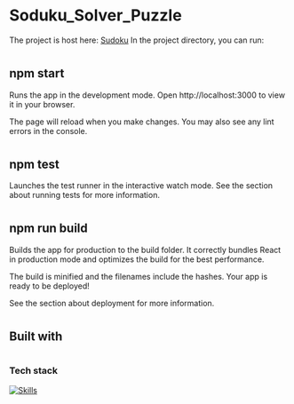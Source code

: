 # Soduku_Solver_Puzzle
The project is host here: [Sudoku](https://main--spontaneous-duckanoo-b4b347.netlify.app/)
In the project directory, you can run:

# <H2> npm start</H2>
Runs the app in the development mode.
Open http://localhost:3000 to view it in your browser.

The page will reload when you make changes.
You may also see any lint errors in the console.

# <H2> npm test</H2>
Launches the test runner in the interactive watch mode.
See the section about running tests for more information.

# <H2> npm run build</H2>
Builds the app for production to the build folder.
It correctly bundles React in production mode and optimizes the build for the best performance.

The build is minified and the filenames include the hashes.
Your app is ready to be deployed!

See the section about deployment for more information.

# <h2> Built with</h2>
# <h3>Tech stack</h3>
[![Skills](https://skills.thijs.gg/icons?i=js,html,css,react)](https://skills.thijs.gg)
